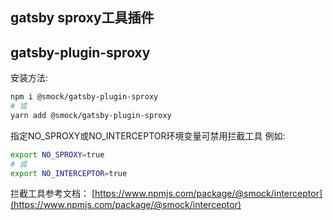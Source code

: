 gatsby sproxy工具插件
---

## gatsby-plugin-sproxy

安装方法:
```bash
npm i @smock/gatsby-plugin-sproxy
# 或
yarn add @smock/gatsby-plugin-sproxy
```

指定NO_SPROXY或NO_INTERCEPTOR环境变量可禁用拦截工具
例如:
```bash
export NO_SPROXY=true
# 或
export NO_INTERCEPTOR=true
```

拦截工具参考文档：
[https://www.npmjs.com/package/@smock/interceptor](https://www.npmjs.com/package/@smock/interceptor)
